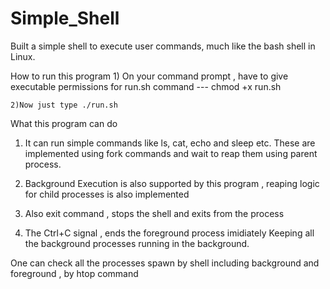 # Simple_Shell
Built a simple shell to execute user commands, much like the bash shell in Linux. 

How to run this program
    1) On your command prompt , have to give executable permissions for run.sh 
        command --- chmod +x run.sh

    2)Now just type ./run.sh


What this program can do 

1) It can run simple commands like ls, cat, echo and sleep etc. 
    These are implemented using fork commands and wait to reap them using parent process.
    
2) Background Execution is also supported by this program , reaping logic for child processes is also implemented 
3) Also exit command , stops the shell and exits from the process
4) The Ctrl+C signal , ends the foreground process imidiately 
    Keeping all the background processes running in the background.
    
One can check all the processes spawn by shell including background and foreground , by htop command
    



